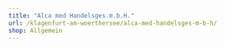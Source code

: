 ```yaml
---
title: "Alca med Handelsges.m.b.H."
url: /klagenfurt-am-woerthersee/alca-med-handelsges-m-b-h/
shop: Allgemein
---
```

